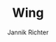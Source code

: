 ---
title: "Wing"
github: https://github.com/nikrich/jekyll-wing-template
demo: http://nikrich.github.io/jekyll-wing-template/#
author: Jannik Richter
draft: true
ssg:
  - Jekyll
cms:
  - No Cms
---